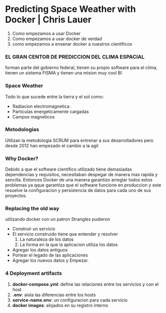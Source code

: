# Predicting Space Weather with Docker | Chris Lauer

1. Como empezamos a usar Docker
2. Como empezamos a usar docker de verdad
3. como empezamos a ensenar docker a nuestros cientificos

### EL GRAN CENTOR DE PREDICCION DEL CLIMA ESPACIAL
forman parte del gobierno federal, tienen su propio software para el clima, tienen un sistema FISMA y tienen una mision muy cool Bl

### Space Weather
Todo lo que sucede entre la tierra y el sol como:
- Radiacion electromagnetica
- Particulas energeticamente cargadas
- Campos magneticos

### Metodologias
Utilizan la metodologia SCRUM para entrenar a sus desarrolladores pero desde 2012 han empezado el cambio a la agil

### Why Docker?
Debido a que el software cientifico utilizado tiene demasiadas dependencias y requisitos, necesitaban despegar de manera mas rapida y sencilla. Entonces Docker de una manera garantizo arreglar todos estos problemas ya qque garantiza que el software funcione en produccion y este resuelve la configuracion y persistencia de datos para cada uno de sus proyectos.

### Replacing the old way
utilizando docker con un patron Strangles pudieron
- Construir un servicio
- El servicio construido tiene que entender y resolver
    1. La naturaleza de los datos
    2. La forma en la que la aplicacion utiliza los datos
- Agregar los datos antiguos
- Portear el legado de las aplicaciones
- Agregar los nuevos datos y Empezar.

### 4 Deployment artifacts
1. **docker-compose.yml**: define las relaciones entre los servicios y con el host
2. **.env**: aisla las diferencias entre los hosts
3. **service-name.env**: un configuracion para cada servicio
4. **docker images**: alojados en su registro interno